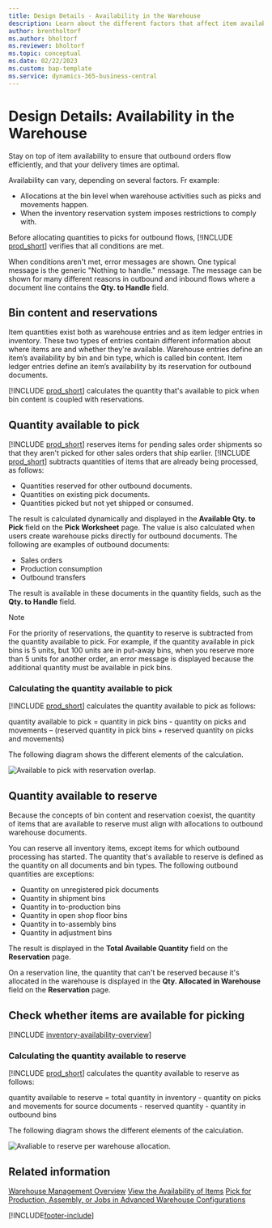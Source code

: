 ```yaml
---
title: Design Details - Availability in the Warehouse
description: Learn about the different factors that affect item availability in your warehouse.
author: brentholtorf
ms.author: bholtorf
ms.reviewer: bholtorf
ms.topic: conceptual
ms.date: 02/22/2023
ms.custom: bap-template
ms.service: dynamics-365-business-central
---
```

# Design Details: Availability in the Warehouse

Stay on top of item availability to ensure that outbound orders flow efficiently, and that your delivery times are optimal.  

Availability can vary, depending on several factors. Fr example:

* Allocations at the bin level when warehouse activities such as picks and movements happen.
* When the inventory reservation system imposes restrictions to comply with.

Before allocating quantities to picks for outbound flows, [!INCLUDE [prod_short](includes/prod_short.md)] verifies that all conditions are met.

When conditions aren't met, error messages are shown. One typical message is the generic "Nothing to handle." message. The message can be shown for many different reasons in outbound and inbound flows where a document line contains the **Qty. to Handle** field.

## Bin content and reservations  

Item quantities exist both as warehouse entries and as item ledger entries in inventory. These two types of entries contain different information about where items are and whether they're available. Warehouse entries define an item’s availability by bin and bin type, which is called bin content. Item ledger entries define an item’s availability by its reservation for outbound documents.  

[!INCLUDE [prod_short](includes/prod_short.md)] calculates the quantity that's available to pick when bin content is coupled with reservations.  

## Quantity available to pick  

[!INCLUDE [prod_short](includes/prod_short.md)] reserves items for pending sales order shipments so that they aren't picked for other sales orders that ship earlier. [!INCLUDE [prod_short](includes/prod_short.md)] subtracts quantities of items that are already being processed, as follows:

* Quantities reserved for other outbound documents.
* Quantities on existing pick documents.
* Quantities picked but not yet shipped or consumed.  

The result is calculated dynamically and displayed in the **Available Qty. to Pick** field on the **Pick Worksheet** page. The value is also calculated when users create warehouse picks directly for outbound documents. The following are examples of outbound documents:

* Sales orders
* Production consumption
* Outbound transfers

The result is available in these documents in the quantity fields, such as the **Qty. to Handle** field.  

> [!NOTE]  
> For the priority of reservations, the quantity to reserve is subtracted from the quantity available to pick. For example, if the quantity available in pick bins is 5 units, but 100 units are in put-away bins, when you reserve more than 5 units for another order, an error message is displayed because the additional quantity must be available in pick bins.  

### Calculating the quantity available to pick  

[!INCLUDE [prod_short](includes/prod_short.md)] calculates the quantity available to pick as follows:  

quantity available to pick = quantity in pick bins - quantity on picks and movements – (reserved quantity in pick bins + reserved quantity on picks and movements)  

The following diagram shows the different elements of the calculation.  

![Available to pick with reservation overlap.](media/design_details_warehouse_management_availability_2.png "Available to pick with reservation overlap")  

## Quantity available to reserve

Because the concepts of bin content and reservation coexist, the quantity of items that are available to reserve must align with allocations to outbound warehouse documents.  

You can reserve all inventory items, except items for which outbound processing has started. The quantity that's available to reserve is defined as the quantity on all documents and bin types. The following outbound quantities are exceptions:  

* Quantity on unregistered pick documents  
* Quantity in shipment bins  
* Quantity in to-production bins  
* Quantity in open shop floor bins  
* Quantity in to-assembly bins  
* Quantity in adjustment bins  

The result is displayed in the **Total Available Quantity** field on the **Reservation** page.  

On a reservation line, the quantity that can't be reserved because it's allocated in the warehouse is displayed in the **Qty. Allocated in Warehouse** field on the **Reservation** page.  

## Check whether items are available for picking

[!INCLUDE [inventory-availability-overview](includes/inventory-availability-overview.md)]

### Calculating the quantity available to reserve

[!INCLUDE [prod_short](includes/prod_short.md)] calculates the quantity available to reserve as follows:  

quantity available to reserve = total quantity in inventory - quantity on picks and movements for source documents - reserved quantity - quantity in outbound bins  

The following diagram shows the different elements of the calculation.  

![Avaliable to reserve per warehouse allocation.](media/design_details_warehouse_management_availability_3.png "Avaliable to reserve per warehouse allocation")  

## Related information  

[Warehouse Management Overview](design-details-warehouse-management.md)
[View the Availability of Items](inventory-how-availability-overview.md)
[Pick for Production, Assembly, or Jobs in Advanced Warehouse Configurations](warehouse-how-to-pick-for-internal-operations-in-advanced-warehousing.md)

[!INCLUDE[footer-include](includes/footer-banner.md)]